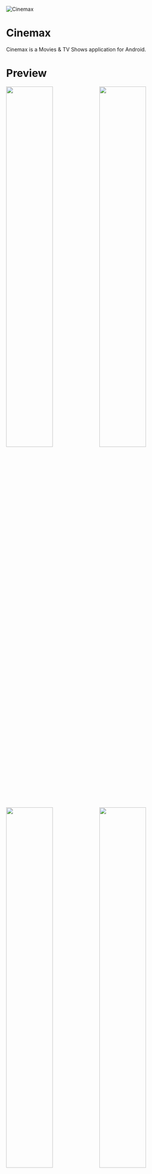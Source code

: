 ![Cinemax](docs/images/cinemax-splash.svg)

# Cinemax

Cinemax is a Movies & TV Shows application for Android.

# Preview

<img src="docs/images/screenshot-1-home.png" width="50%"><img src="docs/images/screenshot-2-home.png" width="50%">
<img src="docs/images/screenshot-3-list.png" width="50%"><img src="docs/images/screenshot-4-details.png" width="50%">
<img src="docs/images/screenshot-5-search.png" width="50%"><img src="docs/images/screenshot-6-search.png" width="50%">
<img src="docs/images/screenshot-7-wishlist.png" width="50%"><img src="docs/images/screenshot-8-settings.png" width="50%">

# Getting Started

- Generate an API key from [The Movie Database](https://www.themoviedb.org/).
- Put the key in the `local.properties` file.

```properties
cinemax.apikey=YOUR_API_KEY_HERE
```

# Development Environment

**Cinemax** uses the Gradle build system and can be imported directly into the latest stable version
of Android Studio (available [here](https://developer.android.com/studio)). The `debug`
build can be built and run using the default configuration.

Once you're up and running, you can refer to the learning journeys below to get a better
understanding of which libraries and tools are being used, the reasoning behind the approaches to
UI, testing, architecture and more, and how all of these different pieces of the project fit
together to create a complete app.

# Build

The app contains the usual `debug` and `release` build variants.

In addition, the `benchmark` variant of `app` is used to test startup performance and generate a
baseline profile (see below for more information).

For normal development use the `debug` variant. For UI performance testing use the `release`
variant.

# Architecture

The **Cinemax** app follows the
[official architecture guidance](https://developer.android.com/topic/architecture)
and is described in detail in the
[architecture learning journey](docs/ArchitectureLearningJourney.md).

![Architecture diagram](docs/images/architecture-1-overall.png)

# Modularization

The **Cinemax** app has been fully modularized and you can find the detailed guidance and
description of the modularization strategy used in
[modularization learning journey](docs/ModularizationLearningJourney.md).

![Modularization graph](docs/images/modularization-graph.png)

# UI

UI components are designed according to the custom design system and built entirely
using [Jetpack Compose](https://developer.android.com/jetpack/compose).

The app has one dark theme that uses predefined colors.

Find out more about the [UI architecture here](docs/ArchitectureLearningJourney.md#ui-layer).

# Baseline profiles

The baseline profile for this app is located
at [`app/src/main/baseline-prof.txt`](app/src/main/baseline-prof.txt). It contains rules that enable
AOT compilation of the critical user path taken during app launch. For more information on baseline
profiles, read [this document](https://developer.android.com/studio/profile/baselineprofiles).

> **Note**: The baseline profile needs to be re-generated for release builds that touch code which changes app startup.

To generate the baseline profile, select the `benchmark` build variant and run the
`BaselineProfileGenerator` benchmark test on an AOSP Android Emulator. Then copy the resulting
baseline profile from the emulator
to [`app/src/main/baseline-prof.txt`](app/src/main/baseline-prof.txt).

# Credits

- Design on [Figma](https://www.figma.com/community/file/1088719884686291024).

# License

```
Copyright 2022 Maximillian Leonov

Licensed under the Apache License, Version 2.0 (the "License");
you may not use this file except in compliance with the License.
You may obtain a copy of the License at

    http://www.apache.org/licenses/LICENSE-2.0

Unless required by applicable law or agreed to in writing, software
distributed under the License is distributed on an "AS IS" BASIS,
WITHOUT WARRANTIES OR CONDITIONS OF ANY KIND, either express or implied.
See the License for the specific language governing permissions and
limitations under the License.
```
